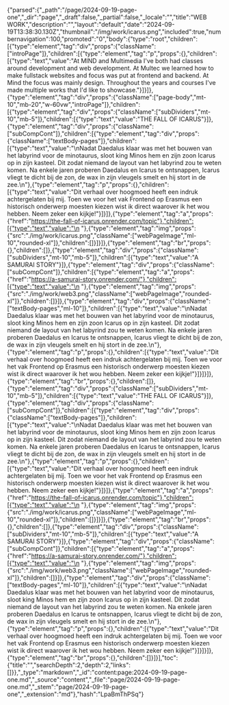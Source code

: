 {"parsed":{"_path":"/page/2024-09-19-page-one","_dir":"page","_draft":false,"_partial":false,"_locale":"","title":"WEB WORK","description":"","layout":"default","date":"2024-09-19T13:38:30.130Z","thumbnail":"/img/work/icarus.png","included":true,"numbernavigation":100,"promoted":"0","body":{"type":"root","children":[{"type":"element","tag":"div","props":{"className":["introPage"]},"children":[{"type":"element","tag":"p","props":{},"children":[{"type":"text","value":"At MIND and Multimedia I've both had classes around development and web development. At Multec we learned how to make fullstack websites and focus was put at frontend and backend. At Mind the focus was mainly design. Throughout the years and courses I've made multiple works that I'd like to showcase."}]}]},{"type":"element","tag":"div","props":{"className":["page-body","mt-10","mb-20","w-60vw","introPage"]},"children":[{"type":"element","tag":"div","props":{"className":["subDividers","mt-10","mb-5"]},"children":[{"type":"text","value":"THE FALL OF ICARUS"}]},{"type":"element","tag":"div","props":{"className":["subCompCont"]},"children":[{"type":"element","tag":"div","props":{"className":["textBody-pages"]},"children":[{"type":"text","value":"\nNadat Daedalus klaar was met het bouwen van het labyrind voor de minotaurus, sloot king Minos hem en zijn zoon Icarus op in zijn kasteel. Dit zodat niemand de layout van het labyrind zou te weten komen. Na enkele jaren proberen Daedalus en Icarus te ontsnappen, Icarus vliegt te dicht bij de zon, de wax in zijn vleugels smelt en hij stort in de zee.\n"},{"type":"element","tag":"p","props":{},"children":[{"type":"text","value":"Dit verhaal over hoogmoed heeft een indruk achtergelaten bij mij. Toen we voor het vak Frontend op Erasmus een historisch onderwerp moesten kiezen wist ik direct waarover ik het wou hebben. Neem zeker een kijkje!"}]}]},{"type":"element","tag":"a","props":{"href":"https://the-fall-of-icarus.onrender.com/topic"},"children":[{"type":"text","value":"\n    "},{"type":"element","tag":"img","props":{"src":"./img/work/icarus.png","className":["webPageImage","ml-10","rounded-xl"]},"children":[]}]}]},{"type":"element","tag":"br","props":{},"children":[]},{"type":"element","tag":"div","props":{"className":["subDividers","mt-10","mb-5"]},"children":[{"type":"text","value":"A SAMURAI STORY"}]},{"type":"element","tag":"div","props":{"className":["subCompCont"]},"children":[{"type":"element","tag":"a","props":{"href":"https://a-samurai-story.onrender.com/"},"children":[{"type":"text","value":"\n    "},{"type":"element","tag":"img","props":{"src":"./img/work/web3.png","className":["webPageImage","rounded-xl"]},"children":[]}]},{"type":"element","tag":"div","props":{"className":["textBody-pages","ml-10"]},"children":[{"type":"text","value":"\nNadat Daedalus klaar was met het bouwen van het labyrind voor de minotaurus, sloot king Minos hem en zijn zoon Icarus op in zijn kasteel. Dit zodat niemand de layout van het labyrind zou te weten komen. Na enkele jaren proberen Daedalus en Icarus te ontsnappen, Icarus vliegt te dicht bij de zon, de wax in zijn vleugels smelt en hij stort in de zee.\n"},{"type":"element","tag":"p","props":{},"children":[{"type":"text","value":"Dit verhaal over hoogmoed heeft een indruk achtergelaten bij mij. Toen we voor het vak Frontend op Erasmus een historisch onderwerp moesten kiezen wist ik direct waarover ik het wou hebben. Neem zeker een kijkje!"}]}]}]},{"type":"element","tag":"br","props":{},"children":[]},{"type":"element","tag":"div","props":{"className":["subDividers","mt-10","mb-5"]},"children":[{"type":"text","value":"THE FALL OF ICARUS"}]},{"type":"element","tag":"div","props":{"className":["subCompCont"]},"children":[{"type":"element","tag":"div","props":{"className":["textBody-pages"]},"children":[{"type":"text","value":"\nNadat Daedalus klaar was met het bouwen van het labyrind voor de minotaurus, sloot king Minos hem en zijn zoon Icarus op in zijn kasteel. Dit zodat niemand de layout van het labyrind zou te weten komen. Na enkele jaren proberen Daedalus en Icarus te ontsnappen, Icarus vliegt te dicht bij de zon, de wax in zijn vleugels smelt en hij stort in de zee.\n"},{"type":"element","tag":"p","props":{},"children":[{"type":"text","value":"Dit verhaal over hoogmoed heeft een indruk achtergelaten bij mij. Toen we voor het vak Frontend op Erasmus een historisch onderwerp moesten kiezen wist ik direct waarover ik het wou hebben. Neem zeker een kijkje!"}]}]},{"type":"element","tag":"a","props":{"href":"https://the-fall-of-icarus.onrender.com/topic"},"children":[{"type":"text","value":"\n    "},{"type":"element","tag":"img","props":{"src":"./img/work/icarus.png","className":["webPageImage","ml-10","rounded-xl"]},"children":[]}]}]},{"type":"element","tag":"br","props":{},"children":[]},{"type":"element","tag":"div","props":{"className":["subDividers","mt-10","mb-5"]},"children":[{"type":"text","value":"A SAMURAI STORY"}]},{"type":"element","tag":"div","props":{"className":["subCompCont"]},"children":[{"type":"element","tag":"a","props":{"href":"https://a-samurai-story.onrender.com/"},"children":[{"type":"text","value":"\n    "},{"type":"element","tag":"img","props":{"src":"./img/work/web3.png","className":["webPageImage","rounded-xl"]},"children":[]}]},{"type":"element","tag":"div","props":{"className":["textBody-pages","ml-10"]},"children":[{"type":"text","value":"\nNadat Daedalus klaar was met het bouwen van het labyrind voor de minotaurus, sloot king Minos hem en zijn zoon Icarus op in zijn kasteel. Dit zodat niemand de layout van het labyrind zou te weten komen. Na enkele jaren proberen Daedalus en Icarus te ontsnappen, Icarus vliegt te dicht bij de zon, de wax in zijn vleugels smelt en hij stort in de zee.\n"},{"type":"element","tag":"p","props":{},"children":[{"type":"text","value":"Dit verhaal over hoogmoed heeft een indruk achtergelaten bij mij. Toen we voor het vak Frontend op Erasmus een historisch onderwerp moesten kiezen wist ik direct waarover ik het wou hebben. Neem zeker een kijkje!"}]}]}]},{"type":"element","tag":"br","props":{},"children":[]}]}],"toc":{"title":"","searchDepth":2,"depth":2,"links":[]}},"_type":"markdown","_id":"content:page:2024-09-19-page-one.md","_source":"content","_file":"page/2024-09-19-page-one.md","_stem":"page/2024-09-19-page-one","_extension":"md"},"hash":"LpaBmThPSq"}